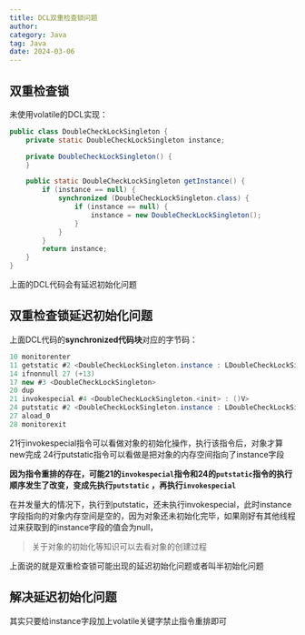 ```yaml
---
title: DCL双重检查锁问题
author:
category: Java
tag: Java
date: 2024-03-06
---
```


## 双重检查锁

未使用volatile的DCL实现：

```java
public class DoubleCheckLockSingleton {
    private static DoubleCheckLockSingleton instance;

    private DoubleCheckLockSingleton() {
    }

    public static DoubleCheckLockSingleton getInstance() {
        if (instance == null) {
            synchronized (DoubleCheckLockSingleton.class) {
                if (instance == null) {
                    instance = new DoubleCheckLockSingleton();
                }
            }
        }
        return instance;
    }
}
```

上面的DCL代码会有延迟初始化问题

## 双重检查锁延迟初始化问题

上面DCL代码的**synchronized代码块**对应的字节码：

```java
10 monitorenter
11 getstatic #2 <DoubleCheckLockSingleton.instance : LDoubleCheckLockSingleton;>
14 ifnonnull 27 (+13)
17 new #3 <DoubleCheckLockSingleton>
20 dup
21 invokespecial #4 <DoubleCheckLockSingleton.<init> : ()V>
24 putstatic #2 <DoubleCheckLockSingleton.instance : LDoubleCheckLockSingleton;>
27 aload_0
28 monitorexit
```

21行invokespecial指令可以看做对象的初始化操作，执行该指令后，对象才算new完成
24行putstatic指令可以看做是把对象的内存空间指向了instance字段

**因为指令重排的存在，可能21的`invokespecial`指令和24的`putstatic`指令的执行顺序发生了改变，变成先执行`putstatic`
，再执行`invokespecial`**

在并发量大的情况下，执行到putstatic，还未执行invokespecial，此时instance字段指向的对象内存空间是空的，因为对象还未初始化完毕，如果刚好有其他线程过来获取到的instance字段的值会为null，

> 关于对象的初始化等知识可以去看对象的创建过程

上面说的就是双重检查锁可能出现的延迟初始化问题或者叫半初始化问题

## 解决延迟初始化问题

其实只要给instance字段加上volatile关键字禁止指令重排即可

